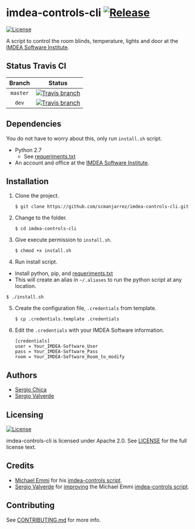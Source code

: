 imdea-controls-cli [![Release](https://img.shields.io/github/release/scmanjarrez/imdea-controls-cli.svg)](https://github.com/scmanjarrez/imdea-controls-cli.svg)
====================
[![License](https://img.shields.io/badge/License-Apache%202.0-blue.svg)](https://opensource.org/licenses/Apache-2.0)

A script to control the room blinds, temperature, lights and door at the [IMDEA Software Institute].

Status Travis CI
----------------
| Branch | Status |
| :-: | :-: |
| `master` | [![Travis branch](https://travis-ci.org/scmanjarrez/imdea-controls-cli.svg?branch=master)](https://travis-ci.org/scmanjarrez/imdea-controls-cli) |
| `dev` | [![Travis branch](https://travis-ci.org/scmanjarrez/imdea-controls-cli.svg?branch=dev)](https://travis-ci.org/scmanjarrez/imdea-controls-cli) |


Dependencies
------------
You do not have to worry about this, only run `install.sh` script.

* Python 2.7
  * See [requeriments.txt](requeriments.txt)
* An account and office at the [IMDEA Software Institute].


Installation
------------
1. Clone the project.

   ```shell
   $ git clone https://github.com/scmanjarrez/imdea-controls-cli.git
   ```
2. Change to the folder.

   ```shell
   $ cd imdea-controls-cli
   ```
3. Give execute permission to `install.sh`.

   ```shell
   $ chmod +x install.sh
   ```
4. Run install script.
  * Install python, pip, and [requeriments.txt](requeriments.txt)
  * This will create an alias in `~/.aliases` to run the python script at any location.

  ```shell
  $ ./install.sh
  ```
5. Create the configuration file, `.credentials` from template.

   ```shell
   $ cp .credentials.template .credentials
   ```
6. Edit the `.credentials` with your IMDEA Software information.

   ```
   [credentials]
   user = Your_IMDEA-Software_User
   pass = Your_IMDEA-Software_Pass
   room = Your_IMDEA-Software_Room_to_modify
   ```


Authors
-------

* [Sergio Chica](https://github.com/scmanjarrez)
* [Sergio Valverde](https://github.com/svg153)


Licensing
---------
[![License](https://img.shields.io/badge/License-Apache%202.0-blue.svg)](LICENSE)

imdea-controls-cli is licensed under Apache 2.0. See [LICENSE](LICENSE) for the full license text.




Credits
-------
* [Michael Emmi](https://github.com/michael-emmi) for his [imdea-controls script].
* [Sergio Valverde](https://github.com/svg153) for [improving](https://github.com/svg153/imdea-controls) the Michael Emmi [imdea-controls script].


Contributing
------------
See [CONTRIBUTING.md](.github/CONTRIBUTING.md) for more info.


[IMDEA Software Institute]:http://www.software.imdea.org
[imdea-controls-cli]:https://github.com/scmanjarrez/imdea-controls-cli
[imdea-controls script]:https://github.com/michael-emmi/imdea-controls
[requeriments.txt]:https://github.com/scmanjarrez/imdea-controls-cli
